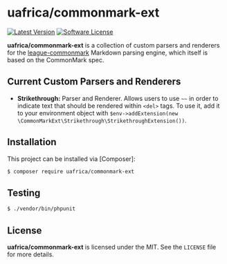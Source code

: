 # uafrica/commonmark-ext

[![Latest Version](https://img.shields.io/packagist/v/uafrica/commonmark-ext.svg?style=flat-square)](https://packagist.org/packages/uafrica/commonmark-ext)
[![Software License](http://img.shields.io/badge/License-MIT-brightgreen.svg?style=flat-square)](LICENSE)

**uafrica/commonmark-ext** is a collection of custom parsers and renderers for the [league-commonmark] Markdown
parsing engine, which itself is based on the CommonMark spec.

## Current Custom Parsers and Renderers
* **Strikethrough:** Parser and Renderer. Allows users to use `~~` in order to indicate text that should be rendered within `<del>` tags.  To use it, add it to your environment object with `$env->addExtension(new \CommonMarkExt\Strikethrough\StrikethroughExtension())`.

## Installation

This project can be installed via [Composer]:

``` bash
$ composer require uafrica/commonmark-ext
```

## Testing

``` bash
$ ./vendor/bin/phpunit
```

## License

**uafrica/commonmark-ext** is licensed under the MIT.  See the `LICENSE` file for more details.

[league-commonmark]: https://github.com/thephpleague/commonmark
